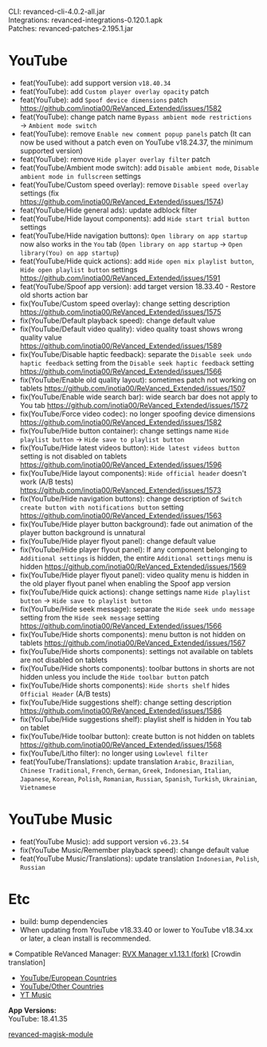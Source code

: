 CLI: revanced-cli-4.0.2-all.jar  
Integrations: revanced-integrations-0.120.1.apk  
Patches: revanced-patches-2.195.1.jar  

YouTube
==
- feat(YouTube): add support version `v18.40.34`
- feat(YouTube): add `Custom player overlay opacity` patch
- feat(YouTube): add `Spoof device dimensions` patch https://github.com/inotia00/ReVanced_Extended/issues/1582
- feat(YouTube): change patch name `Bypass ambient mode restrictions` → `Ambient mode switch`
- feat(YouTube): remove `Enable new comment popup panels` patch (It can now be used without a patch even on YouTube v18.24.37, the minimum supported version)
- feat(YouTube): remove `Hide player overlay filter` patch
- feat(YouTube/Ambient mode switch): add `Disable ambient mode`, `Disable ambient mode in fullscreen` settings
- feat(YouTube/Custom speed overlay): remove `Disable speed overlay` settings (fix https://github.com/inotia00/ReVanced_Extended/issues/1574)
- feat(YouTube/Hide general ads): update adblock filter
- feat(YouTube/Hide layout components): add `Hide start trial button` settings
- feat(YouTube/Hide navigation buttons): `Open library on app startup` now also works in the `You` tab (`Open library on app startup` → `Open library(You) on app startup`)
- feat(YouTube/Hide quick actions): add `Hide open mix playlist button`, `Hide open playlist button` settings https://github.com/inotia00/ReVanced_Extended/issues/1591
- feat(YouTube/Spoof app version): add target version 18.33.40 - Restore old shorts action bar
- fix(YouTube/Custom speed overlay): change setting description https://github.com/inotia00/ReVanced_Extended/issues/1575
- fix(YouTube/Default playback speed): change default value
- fix(YouTube/Default video quality): video quality toast shows wrong quality value https://github.com/inotia00/ReVanced_Extended/issues/1589
- fix(YouTube/Disable haptic feedback): separate the `Disable seek undo haptic feedback` setting from the `Disable seek haptic feedback` setting https://github.com/inotia00/ReVanced_Extended/issues/1566
- fix(YouTube/Enable old quality layout): sometimes patch not working on tablets https://github.com/inotia00/ReVanced_Extended/issues/1507
- fix(YouTube/Enable wide search bar): wide search bar does not apply to You tab https://github.com/inotia00/ReVanced_Extended/issues/1572
- fix(YouTube/Force video codec): no longer spoofing device dimensions https://github.com/inotia00/ReVanced_Extended/issues/1582
- fix(YouTube/Hide button container): change settings name `Hide playlist button` → `Hide save to playlist button`
- fix(YouTube/Hide latest videos button): `Hide latest videos button` setting is not disabled on tablets https://github.com/inotia00/ReVanced_Extended/issues/1596
- fix(YouTube/Hide layout components): `Hide official header` doesn't work (A/B tests) https://github.com/inotia00/ReVanced_Extended/issues/1573
- fix(YouTube/Hide navigation buttons): change description of `Switch create button with notifications button` setting https://github.com/inotia00/ReVanced_Extended/issues/1563
- fix(YouTube/Hide player button background): fade out animation of the player button background is unnatural
- fix(YouTube/Hide player flyout panel): change default value
- fix(YouTube/Hide player flyout panel): If any component belonging to `Additional settings` is hidden, the entire `Additional settings` menu is hidden https://github.com/inotia00/ReVanced_Extended/issues/1569
- fix(YouTube/Hide player flyout panel): video quality menu is hidden in the old player flyout panel when enabling the Spoof app version
- fix(YouTube/Hide quick actions): change settings name `Hide playlist button` → `Hide save to playlist button`
- fix(YouTube/Hide seek message): separate the `Hide seek undo message` setting from the `Hide seek message` setting https://github.com/inotia00/ReVanced_Extended/issues/1566
- fix(YouTube/Hide shorts components): menu button is not hidden on tablets https://github.com/inotia00/ReVanced_Extended/issues/1567
- fix(YouTube/Hide shorts components): settings not available on tablets are not disabled on tablets
- fix(YouTube/Hide shorts components): toolbar buttons in shorts are not hidden unless you include the `Hide toolbar button` patch
- fix(YouTube/Hide shorts components): `Hide shorts shelf` hides `Official Header` (A/B tests)
- fix(YouTube/Hide suggestions shelf): change setting description https://github.com/inotia00/ReVanced_Extended/issues/1586
- fix(YouTube/Hide suggestions shelf): playlist shelf is hidden in You tab on tablet
- fix(YouTube/Hide toolbar button): create button is not hidden on tablets https://github.com/inotia00/ReVanced_Extended/issues/1568
- fix(YouTube/Litho filter): no longer using `Lowlevel filter`
- feat(YouTube/Translations): update translation
`Arabic`, `Brazilian`, `Chinese Traditional`, `French`, `German`, `Greek`, `Indonesian`, `Italian`, `Japanese`, `Korean`, `Polish`, `Romanian`, `Russian`, `Spanish`, `Turkish`, `Ukrainian`, `Vietnamese`


YouTube Music
==
- feat(YouTube Music): add support version `v6.23.54`
- fix(YouTube Music/Remember playback speed): change default value
- feat(YouTube Music/Translations): update translation
`Indonesian`, `Polish`, `Russian`


Etc
==
- build: bump dependencies
- When updating from YouTube v18.33.40 or lower to YouTube v18.34.xx or later, a clean install is recommended.


※ Compatible ReVanced Manager: [RVX Manager v1.13.1 (fork)](https://github.com/inotia00/revanced-manager/releases/tag/v1.13.1)
[Crowdin translation]
- [YouTube/European Countries](https://crowdin.com/project/revancedextendedeu)
- [YouTube/Other Countries](https://crowdin.com/project/revancedextended)
- [YT Music](https://crowdin.com/project/revanced-music-extended)

  
**App Versions:**  
YouTube: 18.41.35  

[revanced-magisk-module](https://github.com/j-hc/revanced-magisk-module)  
